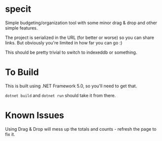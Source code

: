 # specit
Simple budgeting/organization tool with some minor drag & drop and other simple features.

The project is serialized in the URL (for better or worse) so you can share links. But obviously you're limited in how far you can go :)

This should be pretty trivial to switch to indexeddb or something.

# To Build

This is built using .NET Framework 5.0, so you'll need to get that.

`dotnet build` and `dotnet run` should take it from there.

# Known Issues

Using Drag & Drop will mess up the totals and counts - refresh the page to fix it.

